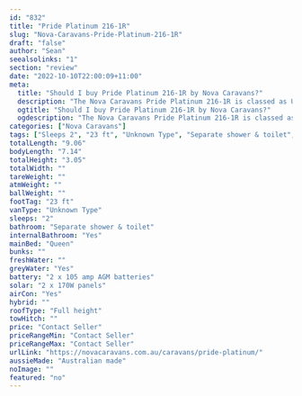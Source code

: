 ```yaml
---
id: "832"
title: "Pride Platinum 216-1R"
slug: "Nova-Caravans-Pride-Platinum-216-1R"
draft: "false"
author: "Sean"
seealsolinks: "1"
section: "review"
date: "2022-10-10T22:00:09+11:00"
meta:
  title: "Should I buy Pride Platinum 216-1R by Nova Caravans?"
  description: "The Nova Caravans Pride Platinum 216-1R is classed as Unknown Type, and sleeps 2 people. It is Australian made and comes in at 23 ft. It generally has Separate shower & toilet."
  ogtitle: "Should I buy Pride Platinum 216-1R by Nova Caravans?"
  ogdescription: "The Nova Caravans Pride Platinum 216-1R is classed as Unknown Type, and sleeps 2 people. It is Australian made and comes in at 23 ft. It generally has Separate shower & toilet."
categories: ["Nova Caravans"]
tags: ["Sleeps 2", "23 ft", "Unknown Type", "Separate shower & toilet", "Full height", "Price Unknown", "Australian made"]
totalLength: "9.06"
bodyLength: "7.14"
totalHeight: "3.05"
totalWidth: ""
tareWeight: ""
atmWeight: ""
ballWeight: ""
footTag: "23 ft"
vanType: "Unknown Type"
sleeps: "2"
bathroom: "Separate shower & toilet"
internalBathroom: "Yes"
mainBed: "Queen"
bunks: ""
freshWater: ""
greyWater: "Yes"
battery: "2 x 105 amp AGM batteries"
solar: "2 x 170W panels"
airCon: "Yes"
hybrid: ""
roofType: "Full height"
towHitch: ""
price: "Contact Seller"
priceRangeMin: "Contact Seller"
priceRangeMax: "Contact Seller"
urlLink: "https://novacaravans.com.au/caravans/pride-platinum/"
aussieMade: "Australian made"
noImage: ""
featured: "no"
---
```

